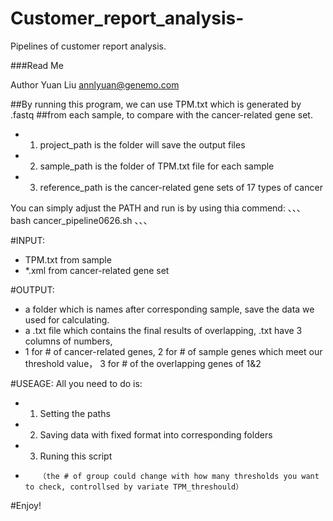 # Customer_report_analysis-
Pipelines of customer report analysis. 

###Read Me

Author Yuan Liu <annlyuan@genemo.com>

##By running this program, we can use TPM.txt which is generated by .fastq 
##from each sample, to compare with the cancer-related gene set.

- 1. project_path is the folder will save the output files
- 2. sample_path is the folder of TPM.txt file for each sample
- 3. reference_path is the cancer-related gene sets of 17 types of cancer

You can simply adjust the PATH and run is by using thia commend:
、、、
bash cancer_pipeline0626.sh
、、、

#INPUT: 
- TPM.txt from sample
- *.xml from cancer-related gene set

#OUTPUT: 
- a folder which is names after corresponding sample, save the data we used for calculating.
- a .txt file which contains the final results of overlapping, .txt have 3 columns of numbers, 
- 1 for # of cancer-related genes, 2 for # of sample genes which meet our threshold value，
3 for # of the overlapping genes of 1&2 

#USEAGE: All you need to do is: 
- 1. Setting the paths 
- 2. Saving data with fixed format into corresponding folders
- 3. Runing this script
-        （the # of group could change with how many thresholds you want to check, controllsed by variate TPM_threshould）

#Enjoy!
